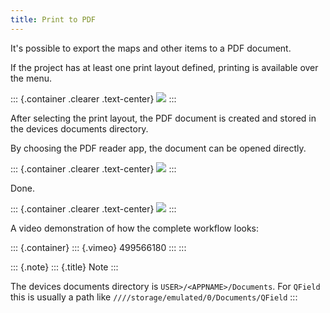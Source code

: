 ```yaml
---
title: Print to PDF
---
```


It\'s possible to export the maps and other items to a PDF document.

If the project has at least one print layout defined, printing is
available over the menu.

::: {.container .clearer .text-center}
![](/assets/images/print_menu.jpg)
:::

After selecting the print layout, the PDF document is created and stored
in the devices documents directory.

By choosing the PDF reader app, the document can be opened directly.

::: {.container .clearer .text-center}
![](/assets/images/print_open.jpg)
:::

Done.

::: {.container .clearer .text-center}
![](/assets/images/print_document.jpg)
:::

A video demonstration of how the complete workflow looks:

::: {.container}
::: {.vimeo}
499566180
:::
:::

::: {.note}
::: {.title}
Note
:::

The devices documents directory is `USER>/<APPNAME>/Documents`. For
`QField` this is usually a path like
`////storage/emulated/0/Documents/QField`
:::
